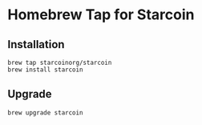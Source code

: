 # Homebrew Tap for Starcoin

## Installation
```
brew tap starcoinorg/starcoin
brew install starcoin
```

## Upgrade
```
brew upgrade starcoin
```
